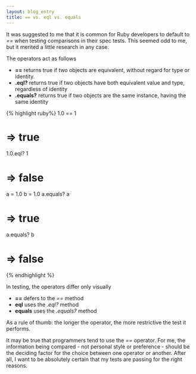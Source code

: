 ```yaml
---
layout: blog_entry
title: == vs. eql vs. equals
---
```

It was suggested to me that it is common for Ruby developers to default to *==* when testing comparisons in their spec tests. This seemed odd to me, but it merited a little research in any case.

The operators act as follows
 - **==** returns true if two objects are equivalent, without regard for type or identity.
 - **.eql?** returns true if two objects have both equivalent value and type, regardless of identity
 - **.equals?** returns true if two objects are the same instance, having the same identity

{% highlight ruby%}
1.0 == 1
# => true

1.0.eql? 1
# => false

a = 1.0
b = 1.0
a.equals? a
# => true
a.equals? b
# => false
{% endhighlight %}

In testing, the operators differ only visually
 - **==** defers to the *==* method
 - **eql** uses the *.eql?* method
 - **equals** uses the *.equals?* method

As a rule of thumb: the longer the operator, the more restrictive the test it performs.

It may be true that programmers tend to use the *==* operator. For me, the information being compared - not personal style or preference - should be the deciding factor for the choice between one operator or another. After all, I want to be absolutely certain that my tests are passing for the right reasons.
